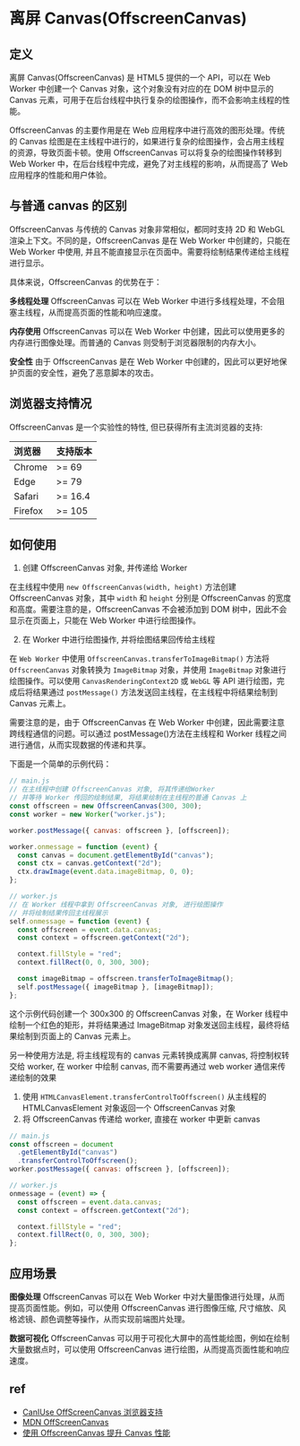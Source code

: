 # 离屏 Canvas(OffscreenCanvas)

## 定义

离屏 Canvas(OffscreenCanvas) 是 HTML5 提供的一个 API，可以在 Web Worker 中创建一个 Canvas 对象，这个对象没有对应的在 DOM 树中显示的 Canvas 元素，可用于在后台线程中执行复杂的绘图操作，而不会影响主线程的性能。

OffscreenCanvas 的主要作用是在 Web 应用程序中进行高效的图形处理。传统的 Canvas 绘图是在主线程中进行的，如果进行复杂的绘图操作，会占用主线程的资源，导致页面卡顿。使用 OffscreenCanvas 可以将复杂的绘图操作转移到 Web Worker 中，在后台线程中完成，避免了对主线程的影响，从而提高了 Web 应用程序的性能和用户体验。

## 与普通 canvas 的区别

OffscreenCanvas 与传统的 Canvas 对象非常相似，都同时支持 2D 和 WebGL 渲染上下文。不同的是，OffscreenCanvas 是在 Web Worker 中创建的，只能在 Web Worker 中使用, 并且不能直接显示在页面中。需要将绘制结果传递给主线程进行显示。

具体来说，OffscreenCanvas 的优势在于：

**多线程处理**
OffscreenCanvas 可以在 Web Worker 中进行多线程处理，不会阻塞主线程，从而提高页面的性能和响应速度。

**内存使用**
OffscreenCanvas 可以在 Web Worker 中创建，因此可以使用更多的内存进行图像处理。而普通的 Canvas 则受制于浏览器限制的内存大小。

**安全性**
由于 OffscreenCanvas 是在 Web Worker 中创建的，因此可以更好地保护页面的安全性，避免了恶意脚本的攻击。

## 浏览器支持情况

OffscreenCanvas 是一个实验性的特性, 但已获得所有主流浏览器的支持:

| 浏览器  | 支持版本 |
| :------ | :------- |
| Chrome  | >= 69    |
| Edge    | >= 79    |
| Safari  | >= 16.4  |
| Firefox | >= 105   |

## 如何使用

1. 创建 OffscreenCanvas 对象, 并传递给 Worker

在主线程中使用 `new OffscreenCanvas(width, height)` 方法创建 OffscreenCanvas 对象，其中 `width` 和 `height` 分别是 OffscreenCanvas 的宽度和高度。需要注意的是，OffscreenCanvas 不会被添加到 DOM 树中，因此不会显示在页面上，只能在 Web Worker 中进行绘图操作。

2. 在 Worker 中进行绘图操作, 并将绘图结果回传给主线程

在 `Web Worker` 中使用 `OffscreenCanvas.transferToImageBitmap()` 方法将 `OffscreenCanvas` 对象转换为 `ImageBitmap` 对象，并使用 `ImageBitmap` 对象进行绘图操作。可以使用 `CanvasRenderingContext2D` 或 `WebGL` 等 API 进行绘图，完成后将结果通过 `postMessage()` 方法发送回主线程，在主线程中将结果绘制到 Canvas 元素上。

需要注意的是，由于 OffscreenCanvas 在 Web Worker 中创建，因此需要注意跨线程通信的问题。可以通过 postMessage()方法在主线程和 Worker 线程之间进行通信，从而实现数据的传递和共享。

下面是一个简单的示例代码：

```js
// main.js
// 在主线程中创建 OffscreenCanvas 对象, 将其传递给Worker
// 并等待 Worker 传回的绘制结果, 将结果绘制在主线程的普通 Canvas 上
const offscreen = new OffscreenCanvas(300, 300);
const worker = new Worker("worker.js");

worker.postMessage({ canvas: offscreen }, [offscreen]);

worker.onmessage = function (event) {
  const canvas = document.getElementById("canvas");
  const ctx = canvas.getContext("2d");
  ctx.drawImage(event.data.imageBitmap, 0, 0);
};

// worker.js
// 在 Worker 线程中拿到 OffscreenCanvas 对象, 进行绘图操作
// 并将绘制结果传回主线程展示
self.onmessage = function (event) {
  const offscreen = event.data.canvas;
  const context = offscreen.getContext("2d");

  context.fillStyle = "red";
  context.fillRect(0, 0, 300, 300);

  const imageBitmap = offscreen.transferToImageBitmap();
  self.postMessage({ imageBitmap }, [imageBitmap]);
};
```

这个示例代码创建一个 300x300 的 OffscreenCanvas 对象，在 Worker 线程中绘制一个红色的矩形，并将结果通过 ImageBitmap 对象发送回主线程，最终将结果绘制到页面上的 Canvas 元素上。

另一种使用方法是, 将主线程现有的 canvas 元素转换成离屏 canvas, 将控制权转交给 worker, 在 worker 中绘制 canvas, 而不需要再通过 web worker 通信来传递绘制的效果

1. 使用 `HTMLCanvasElement.transferControlToOffscreen()` 从主线程的 HTMLCanvasElement 对象返回一个 OffscreenCanvas 对象
2. 将 OffscreenCanvas 传递给 worker, 直接在 worker 中更新 canvas

```js
// main.js
const offscreen = document
  .getElementById("canvas")
  .transferControlToOffscreen();
worker.postMessage({ canvas: offscreen }, [offscreen]);

// worker.js
onmessage = (event) => {
  const offscreen = event.data.canvas;
  const context = offscreen.getContext("2d");

  context.fillStyle = "red";
  context.fillRect(0, 0, 300, 300);
};
```

## 应用场景

**图像处理**
OffscreenCanvas 可以在 Web Worker 中对大量图像进行处理，从而提高页面性能。例如，可以使用 OffscreenCanvas 进行图像压缩, 尺寸缩放、风格滤镜、颜色调整等操作，从而实现前端图片处理。

**数据可视化**
OffscreenCanvas 可以用于可视化大屏中的高性能绘图，例如在绘制大量数据点时，可以使用 OffscreenCanvas 进行绘图，从而提高页面性能和响应速度。

## ref

- [CanIUse OffScreenCanvas 浏览器支持](https://caniuse.com/mdn-api_offscreencanvas)
- [MDN OffScreenCanvas](https://developer.mozilla.org/zh-CN/docs/Web/API/OffscreenCanvas)
- [使用 OffscreenCanvas 提升 Canvas 性能](https://juejin.cn/post/7026887864289853470)
